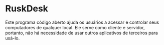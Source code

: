 # RuskDesk
Este programa código aberto ajuda os usuários a acessar e controlar seus computadores de qualquer local. Ele serve como cliente e servidor, portanto, não há necessidade de usar outros aplicativos de terceiros para usá-lo.
